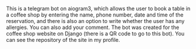 This is a telegram bot on aiogram3, which allows the user to book a table in a coffee shop by entering the name, phone number, date and time of the reservation, and there is also an option to write whether the user has any allergies. You can also add your comment. The bot was created for the coffee shop website on Django (there is a QR code to go to this bot). You can see the repository of the site in my profile.
